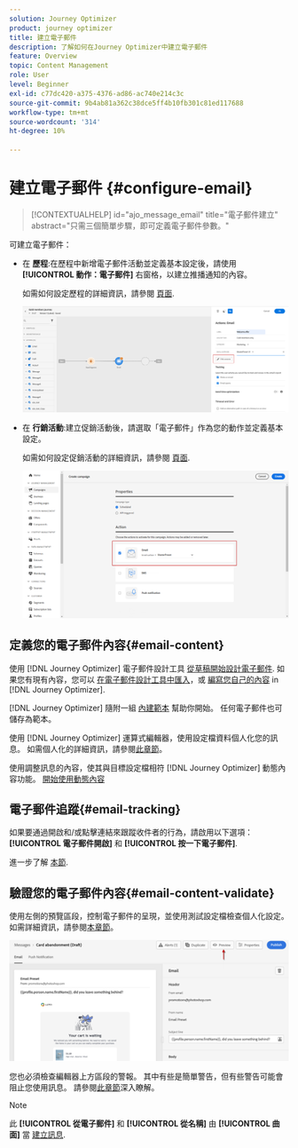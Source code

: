 ```yaml
---
solution: Journey Optimizer
product: journey optimizer
title: 建立電子郵件
description: 了解如何在Journey Optimizer中建立電子郵件
feature: Overview
topic: Content Management
role: User
level: Beginner
exl-id: c77dc420-a375-4376-ad86-ac740e214c3c
source-git-commit: 9b4ab81a362c38dce5ff4b10fb301c81ed117688
workflow-type: tm+mt
source-wordcount: '314'
ht-degree: 10%

---
```


# 建立電子郵件 {#configure-email}

>[!CONTEXTUALHELP]
>id="ajo_message_email"
>title="電子郵件建立"
>abstract="只需三個簡單步驟，即可定義電子郵件參數。"

可建立電子郵件：

* 在 **歷程**:在歷程中新增電子郵件活動並定義基本設定後，請使用 **[!UICONTROL 動作：電子郵件]** 右窗格，以建立推播通知的內容。

   如需如何設定歷程的詳細資訊，請參閱 [頁面](../building-journeys/journey-gs.md).

   ![](assets/email-edit-content.png)

* 在 **行銷活動**:建立促銷活動後，請選取「電子郵件」作為您的動作並定義基本設定。

   如需如何設定促銷活動的詳細資訊，請參閱 [頁面](../campaigns/create-campaign.md#configure).

   ![](assets/email_campaign.png)

## 定義您的電子郵件內容{#email-content}

使用 [!DNL Journey Optimizer] 電子郵件設計工具 [從草稿開始設計電子郵件](../design/create-email-content.md). 如果您有現有內容，您可以 [在電子郵件設計工具中匯入](../design/existing-content.md)，或 [編寫您自己的內容](../design/code-content.md) in [!DNL Journey Optimizer].

[!DNL Journey Optimizer] 隨附一組 [內建範本](../design/email-templates.md) 幫助你開始。 任何電子郵件也可儲存為範本。

使用 [!DNL Journey Optimizer] 運算式編輯器，使用設定檔資料個人化您的訊息。 如需個人化的詳細資訊，請參閱[此章節](../personalization/personalize.md)。

使用調整訊息的內容，使其與目標設定檔相符 [!DNL Journey Optimizer] 動態內容功能。 [開始使用動態內容](../personalization/get-started-dynamic-content.md)

## 電子郵件追蹤{#email-tracking}

如果要通過開啟和/或點擊連結來跟蹤收件者的行為，請啟用以下選項： **[!UICONTROL 電子郵件開啟]** 和 **[!UICONTROL 按一下電子郵件]**.

進一步了解 [本節](../design/message-tracking.md).

## 驗證您的電子郵件內容{#email-content-validate}

使用左側的預覽區段，控制電子郵件的呈現，並使用測試設定檔檢查個人化設定。 如需詳細資訊，請參閱[本章節](../design/preview.md)。

![](assets/messages-simple-preview.png)


您也必須檢查編輯器上方區段的警報。  其中有些是簡單警告，但有些警告可能會阻止您使用訊息。 請參閱[此章節](alerts.md)深入瞭解。


>[!NOTE]
>
>此 **[!UICONTROL 從電子郵件]** 和 **[!UICONTROL 從名稱]** 由 **[!UICONTROL 曲面]** 當 [建立訊息](get-started-content.md).

